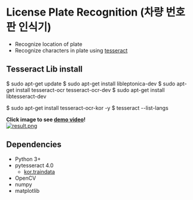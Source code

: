# License Plate Recognition (차량 번호판 인식기)

- Recognize location of plate
- Recognize characters in plate using [tesseract](https://github.com/tesseract-ocr/tesseract)

## Tesseract Lib install
$ sudo apt-get update
$ sudo apt-get install libleptonica-dev 
$ sudo apt-get install tesseract-ocr tesseract-ocr-dev
$ sudo apt-get install libtesseract-dev

$ sudo apt-get install tesseract-ocr-kor -y
$ tesseract --list-langs


**Click image to see [demo video](https://youtu.be/PpTl7xxGXh4)!**  
[![result.png](https://github.com/kairess/license_plate_recognition/raw/master/19%EC%98%A47777.jpg)](https://youtu.be/PpTl7xxGXh4)

## Dependencies
- Python 3+
- pytesseract 4.0
  - [kor.traindata](https://github.com/tesseract-ocr/tessdata/blob/master/kor.traineddata)
- OpenCV
- numpy
- matplotlib




